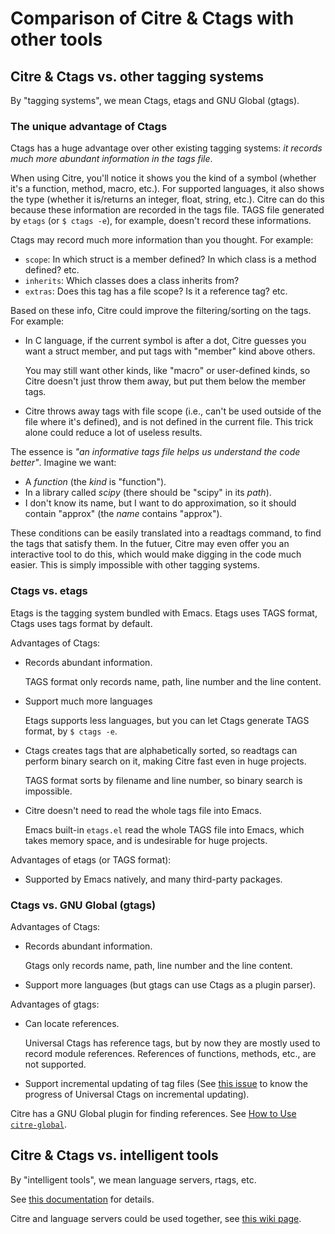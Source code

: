 # Comparison of Citre & Ctags with other tools

## Citre & Ctags vs. other tagging systems

By "tagging systems", we mean Ctags, etags and GNU Global (gtags).

### The unique advantage of Ctags

Ctags has a huge advantage over other existing tagging systems: *it records
much more abundant information in the tags file*.

When using Citre, you'll notice it shows you the kind of a symbol (whether it's
a function, method, macro, etc.). For supported languages, it also shows the
type (whether it is/returns an integer, float, string, etc.). Citre can do this
because these information are recorded in the tags file. TAGS file generated by
`etags` (or `$ ctags -e`), for example, doesn't record these informations.

Ctags may record much more information than you thought. For example:

- `scope`: In which struct is a member defined? In which class is a method
  defined? etc.
- `inherits`: Which classes does a class inherits from?
- `extras`: Does this tag has a file scope? Is it a reference tag? etc.

Based on these info, Citre could improve the filtering/sorting on the tags. For
example:

- In C language, if the current symbol is after a dot, Citre guesses you want a
  struct member, and put tags with "member" kind above others.

  You may still want other kinds, like "macro" or user-defined kinds, so Citre
  doesn't just throw them away, but put them below the member tags.

- Citre throws away tags with file scope (i.e., can't be used outside of the
  file where it's defined), and is not defined in the current file. This trick
  alone could reduce a lot of useless results.

The essence is *"an informative tags file helps us understand the code
better"*. Imagine we want:

- A *function* (the *kind* is "function").
- In a library called *scipy* (there should be "scipy" in its *path*).
- I don't know its name, but I want to do approximation, so it should contain
  "approx" (the *name* contains "approx").

These conditions can be easily translated into a readtags command, to find the
tags that satisfy them. In the futuer, Citre may even offer you an interactive
tool to do this, which would make digging in the code much easier. This is
simply impossible with other tagging systems.

### Ctags vs. etags

Etags is the tagging system bundled with Emacs. Etags uses TAGS format, Ctags
uses tags format by default.

Advantages of Ctags:

- Records abundant information.

  TAGS format only records name, path, line number and the line content.

- Support much more languages

  Etags supports less languages, but you can let Ctags generate TAGS format, by
  `$ ctags -e`.

- Ctags creates tags that are alphabetically sorted, so readtags can perform
  binary search on it, making Citre fast even in huge projects.

  TAGS format sorts by filename and line number, so binary search is
  impossible.

- Citre doesn't need to read the whole tags file into Emacs.

  Emacs built-in `etags.el` read the whole TAGS file into Emacs, which takes
  memory space, and is undesirable for huge projects.

Advantages of etags (or TAGS format):

- Supported by Emacs natively, and many third-party packages.

### Ctags vs. GNU Global (gtags)

Advantages of Ctags:

- Records abundant information.

  Gtags only records name, path, line number and the line content.

- Support more languages (but gtags can use Ctags as a plugin parser).

Advantages of gtags:

- Can locate references.

  Universal Ctags has reference tags, but by now they are mostly used to record
  module references. References of functions, methods, etc., are not supported.

- Support incremental updating of tag files (See [this
  issue](https://github.com/universal-ctags/ctags/issues/2697) to know the
  progress of Universal Ctags on incremental updating).

Citre has a GNU Global plugin for finding references. See [How to Use
`citre-global`](citre-global.md).

## Citre & Ctags vs. intelligent tools

By "intelligent tools", we mean language servers, rtags, etc.

See [this documentation](../developer-manual/design-principle.md) for details.

Citre and language servers could be used together, see [this wiki
page](https://github.com/universal-ctags/citre/wiki/Use-Citre-together-with-lsp-mode).
